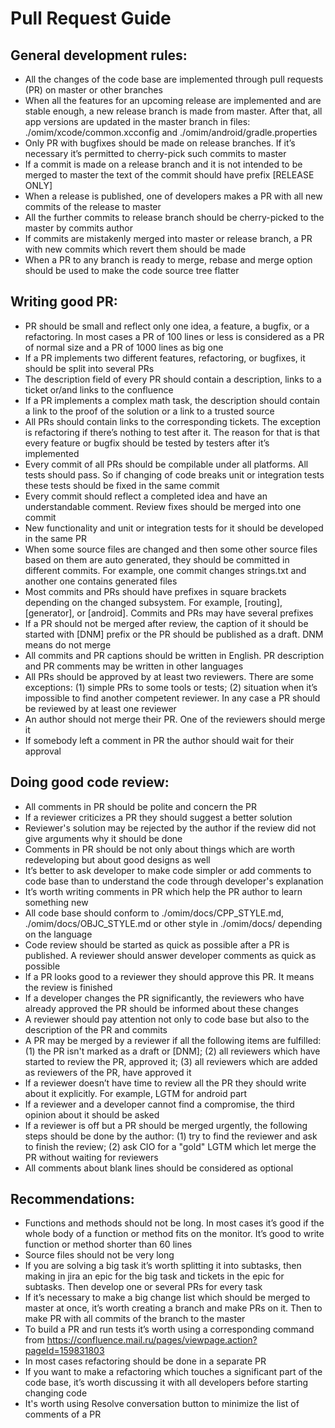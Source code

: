 # Pull Request Guide

## General development rules:

- All the changes of the code base are implemented through pull requests (PR) on master or other branches
- When all the features for an upcoming release are implemented and are stable enough, a new release branch 
  is made from master. After that, all app versions are updated in the master branch in files:
  ./omim/xcode/common.xcconfig and ./omim/android/gradle.properties
- Only PR with bugfixes should be made on release branches. If it’s necessary it’s permitted to cherry-pick such
  commits to master
- If a commit is made on a release branch and it is not intended to be merged to master the text of the commit
  should have prefix [RELEASE ONLY]
- When a release is published, one of developers makes a PR with all new commits of the release to master
- All the further commits to release branch should be cherry-picked to the master by commits author
- If commits are mistakenly merged into master or release branch, a PR with new commits which revert them should be made
- When a PR to any branch is ready to merge, rebase and merge option should be used to make the code source tree
  flatter


## Writing good PR:

- PR should be small and reflect only one idea, a feature, a bugfix, or a refactoring. In most cases a PR of 100 lines
  or less is considered as a PR of normal size and a PR of 1000 lines as big one
- If a PR implements two different features, refactoring, or bugfixes, it should be split into several PRs
- The description field of every PR should contain a description, links to a ticket or/and links to the confluence
- If a PR implements a complex math task, the description should contain a link to the proof of the solution or a link
  to a trusted source
- All PRs should contain links to the corresponding tickets. The exception is refactoring if there’s nothing to test
  after it. The reason for that is that every feature or bugfix should be tested by testers after it’s implemented
- Every commit of all PRs should be compilable under all platforms. All tests should pass. So if changing of code
  breaks unit or integration tests these tests should be fixed in the same commit
- Every commit should reflect a completed idea and have an understandable comment. Review fixes should be merged into
  one commit
- New functionality and unit or integration tests for it should be developed in the same PR
- When some source files are changed and then some other source files based on them are auto generated, they should be
  committed in different commits. For example, one commit changes strings.txt and another one contains generated files
- Most commits and PRs should have prefixes in square brackets depending on the changed subsystem. For example,
  [routing], [generator], or [android]. Commits and PRs may have several prefixes
- If a PR should not be merged after review, the caption of it should be started with [DNM] prefix or the PR should be
  published as a draft. DNM means do not merge
- All commits and PR captions should be written in English. PR description and PR comments may be written in other
  languages
- All PRs should be approved by at least two reviewers. There are some exceptions: (1) simple PRs to some tools or
  tests; (2) situation when it’s impossible to find another competent reviewer. In any case a PR should be reviewed by
  at least one reviewer
- An author should not merge their PR. One of the reviewers should merge it
- If somebody left a comment in PR the author should wait for their approval


## Doing good code review:

- All comments in PR should be polite and concern the PR
- If a reviewer criticizes a PR they should suggest a better solution
- Reviewer's solution may be rejected by the author if the review did not give arguments why it should be done 
- Comments in PR should be not only about things which are worth redeveloping but about good designs as well
- It’s better to ask developer to make code simpler or add comments to code base than to understand the code through
  developer's explanation
- It’s worth writing comments in PR which help the PR author to learn something new
- All code base should conform to ./omim/docs/CPP_STYLE.md, ./omim/docs/OBJC_STYLE.md or other style in ./omim/docs/
  depending on the language
- Code review should be started as quick as possible after a PR is published. A reviewer should answer developer
  comments as quick as possible
- If a PR looks good to a reviewer they should approve this PR. It means the review is finished
- If a developer changes the PR significantly, the reviewers who have already approved the PR should be informed
  about these changes
- A reviewer should pay attention not only to code base but also to the description of the PR and commits
- A PR may be merged by a reviewer if all the following items are fulfilled: (1) the PR isn't marked as a draft or
  [DNM]; (2) all reviewers which have started to review the PR, approved it; (3) all reviewers which are added as
  reviewers of the PR, have approved it
- If a reviewer doesn’t have time to review all the PR they should write about it explicitly. For example, LGTM for
  android part
- If a reviewer and a developer cannot find a compromise, the third opinion about it should be asked
- If a reviewer is off but a PR should be merged urgently, the following steps should be done by the author: (1) try to
  find the reviewer and ask to finish the review; (2) ask CIO for a "gold" LGTM which let merge the PR without waiting
  for reviewers
- All comments about blank lines should be considered as optional


## Recommendations:

- Functions and methods should not be long. In most cases it’s good if the whole body of a function or method fits on
  the monitor. It’s good to write function or method shorter than 60 lines
- Source files should not be very long
- If you are solving a big task it’s worth splitting it into subtasks, then making in jira an epic for the big task and
  tickets in the epic for subtasks. Then develop one or several PRs for every task
- If it’s necessary to make a big change list which should be merged to master at once, it’s worth creating a branch and
  make PRs on it. Then to make PR with all commits of the branch to the master
- To build a PR and run tests it’s worth using a corresponding command from
  https://confluence.mail.ru/pages/viewpage.action?pageId=159831803
- In most cases refactoring should be done in a separate PR
- If you want to make a refactoring which touches a significant part of the code base, it’s worth discussing it with
  all developers before starting changing code
- It's worth using Resolve conversation button to minimize the list of comments of a PR
